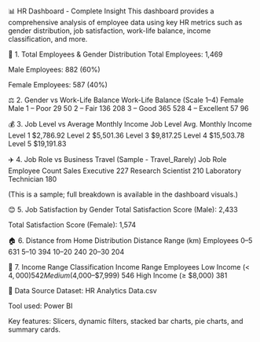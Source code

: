 📊 HR Dashboard - Complete Insight
This dashboard provides a comprehensive analysis of employee data using key HR metrics such as gender distribution, job satisfaction, work-life balance, income classification, and more.

👥 1. Total Employees & Gender Distribution
Total Employees: 1,469

Male Employees: 882 (60%)

Female Employees: 587 (40%)

⚖️ 2. Gender vs Work-Life Balance
Work-Life Balance (Scale 1–4)	Female	Male
1 – Poor	29	50
2 – Fair	136	208
3 – Good	365	528
4 – Excellent	57	96

💰 3. Job Level vs Average Monthly Income
Job Level	Avg. Monthly Income
Level 1	$2,786.92
Level 2	$5,501.36
Level 3	$9,817.25
Level 4	$15,503.78
Level 5	$19,191.83

✈️ 4. Job Role vs Business Travel (Sample - Travel_Rarely)
Job Role	Employee Count
Sales Executive	227
Research Scientist	210
Laboratory Technician	180

(This is a sample; full breakdown is available in the dashboard visuals.)

😊 5. Job Satisfaction by Gender
Total Satisfaction Score (Male): 2,433

Total Satisfaction Score (Female): 1,574

🏠 6. Distance from Home Distribution
Distance Range (km)	Employees
0–5	631
5–10	394
10–20	240
20–30	204

💸 7. Income Range Classification
Income Range	Employees
Low Income (< $4,000)	542
Medium ($4,000–$7,999)	546
High Income (≥ $8,000)	381

📂 Data Source
Dataset: HR Analytics Data.csv

Tool used: Power BI

Key features: Slicers, dynamic filters, stacked bar charts, pie charts, and summary cards.
